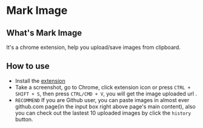 # Mark Image

## What's Mark Image
It's a chrome extension, help you upload/save images from clipboard.

## How to use
- Install the [extension](https://chrome.google.com/webstore/detail/mark-image/hpbancfjplieholghonkiopcmhlplnfh)
- Take a screenshot, go to Chrome, click extension icon or press `CTRL + SHIFT + S`, then press `CTRL/CMD + V`, you will get the image uploaded url .
- `RECOMMEND` If you are Github user, you can paste images in almost ever github.com page(in the input box right above page's main content), also you can check out the lastest 10 uploaded images by click the `history` button.